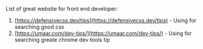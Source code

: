 List of great website for front end developer:
1. [https://defensivecss.dev/tips](https://defensivecss.dev/tips) - Using for searching good css
2. [https://umaar.com/dev-tips/](https://umaar.com/dev-tips/) - Using for searching greate chrome dev tools tip
